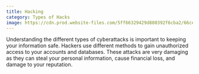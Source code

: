 ```yaml
---
title: Hacking
category: Types of Hacks
image: https://cdn.prod.website-files.com/5ff66329429d880392f6cba2/66ceeb4ca81c6263e6aaa8e2_622b1df712adfa4ebff027a5_types%2520of%2520cyber%2520attack.jpeg
---
```


Understanding the different types of cyberattacks is important to keeping your information safe. Hackers use different
methods to gain unauthorized access to your accounts and databases. These attacks are very damaging as they can steal
your personal information, cause financial loss, and damage to your reputation.